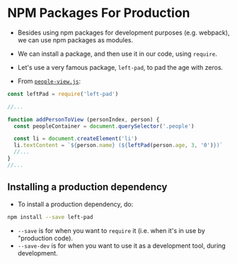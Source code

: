 # NPM Packages For Production

* Besides using npm packages for development purposes (e.g. webpack),
  we can use npm packages as modules.
* We can install a package, and then use it in our code, using `require`.
* Let's use a very famous package, `left-pad`, to pad the age with zeros.

* From [`people-view.js`](./people-view.js):

```js
const leftPad = require('left-pad')

//...

function addPersonToView (personIndex, person) {
  const peopleContainer = document.querySelector('.people')

  const li = document.createElement('li')
  li.textContent = `${person.name} (${leftPad(person.age, 3, '0')})`
  //...
}
//...
```

## Installing a production dependency

* To install a production dependency, do:

```sh
npm install --save left-pad
```

* `--save` is for when you want to `require` it (i.e. when it's in use by "production code).
* `--save-dev` is for when you want to use it as a development tool, during development.

